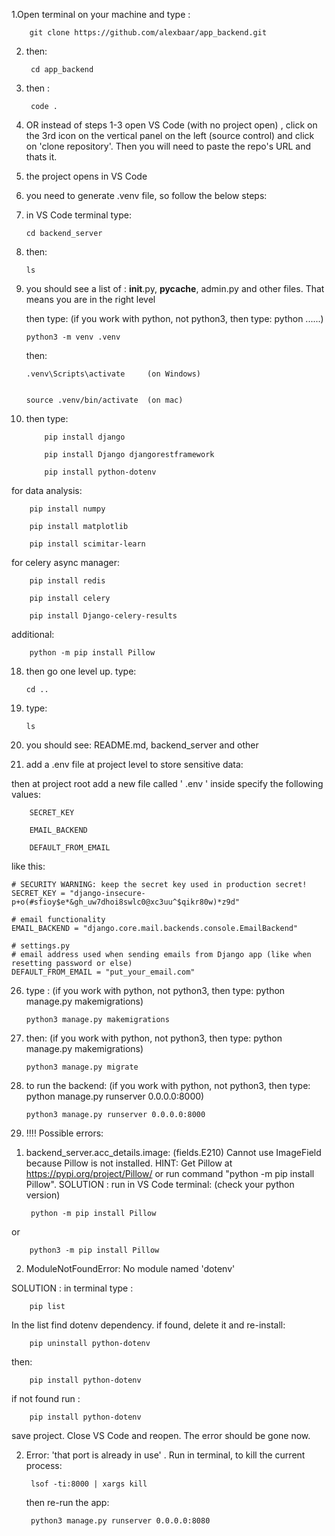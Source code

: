 
1.Open terminal on your machine and type : 

        git clone https://github.com/alexbaar/app_backend.git

2. then:

        cd app_backend

5. then :

        code .

7.  OR instead of steps 1-3 open VS Code (with no project open) , click on the 3rd icon on the vertical panel on the left (source control) and click on 'clone repository'. Then you will need to paste the repo's URL and thats it.

8. the project opens in VS Code

9. you need to generate .venv file, so follow the below steps:

10. in VS Code terminal type:

        cd backend_server

12. then:

        ls

14. you should see a list of : __init__.py, __pycache__, admin.py and other files. That means you are in the right level

    then type: (if you work with python, not python3, then type: python ......)

        python3 -m venv .venv
              
    then:

        .venv\Scripts\activate     (on Windows)
    
   
        source .venv/bin/activate  (on mac)
 

16. then type:
    
        	pip install django
    
        	pip install Django djangorestframework
    
        	pip install python-dotenv
    
for data analysis:

		pip install numpy
    
		pip install matplotlib

		pip install scimitar-learn

for celery async manager: 

		pip install redis

		pip install celery

		pip install Django-celery-results
additional:

		python -m pip install Pillow


18. then go one level up. type:

        cd ..

20. type:

        ls

23. you should see: README.md, backend_server and other

24. add a .env file at project level to store sensitive data:

        
then at project root add a new file called ' .env ' inside specify the following values:
    
        SECRET_KEY
    
        EMAIL_BACKEND
    
        DEFAULT_FROM_EMAIL

like this: 

	# SECURITY WARNING: keep the secret key used in production secret!
	SECRET_KEY = "django-insecure-p+o(#sfioy$e*&gh_uw7dhoi8swlc0@xc3uu^$qikr80w)*z9d"

	# email functionality
	EMAIL_BACKEND = "django.core.mail.backends.console.EmailBackend"

	# settings.py
	# email address used when sending emails from Django app (like when resetting password or else)
	DEFAULT_FROM_EMAIL = "put_your_email.com"



26. type :                           (if you work with python, not python3, then type: python manage.py makemigrations)

        python3 manage.py makemigrations

28. then:                            (if you work with python, not python3, then type: python manage.py makemigrations)

        python3 manage.py migrate

30. to run the backend:              (if you work with python, not python3, then type: python manage.py runserver 0.0.0.0:8000)

        python3 manage.py runserver 0.0.0.0:8000

32. !!!! Possible errors:
    
1) backend_server.acc_details.image: (fields.E210) Cannot use ImageField because Pillow is not installed.
        HINT: Get Pillow at https://pypi.org/project/Pillow/ or run command "python -m pip install Pillow".
SOLUTION : run in VS Code terminal:  (check your python version)

        python -m pip install Pillow
      
or    

        python3 -m pip install Pillow          


2) ModuleNotFoundError: No module named 'dotenv'

SOLUTION : in terminal type : 

        pip list
        
In the list find dotenv dependency. 
if found, delete it and re-install:

        pip uninstall python-dotenv
then:

        pip install python-dotenv

if not found run : 

        pip install python-dotenv
        
save project. Close VS Code and reopen. The error should be gone now. 


2) Error: 'that port is already in use' . Run in terminal, to kill the current process:

   		lsof -ti:8000 | xargs kill

   then re-run the app:

   		python3 manage.py runserver 0.0.0.0:8080
   



    






    
    
